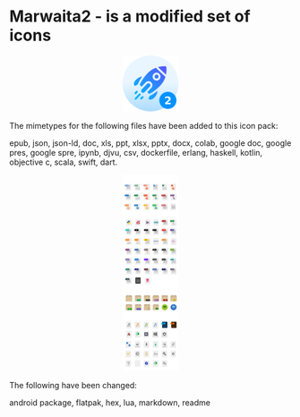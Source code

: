 # Marwaita2 - is a modified set of icons

<p align="center">
    <img height=100 width=100 src="logo.png" alt="Marwaita2 Logo">
</p>

The mimetypes for the following files have been added to this icon pack: 

epub, json, json-ld, doc, xls, ppt, xlsx, pptx, docx, colab, google doc, google pres, google spre, ipynb, djvu, csv, dockerfile, erlang, haskell, kotlin, objective c, scala, swift, dart.

<p align="center">
    <img width=100 src="img/mimetypes.png" alt="Marwaita2 Logo">
</p>

The following have been changed: 

android package, flatpak, hex, lua, markdown, readme
